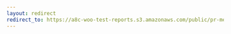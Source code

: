```yaml
---
layout: redirect
redirect_to: https://a8c-woo-test-reports.s3.amazonaws.com/public/pr-merge/39351/api/index.html
---
```

